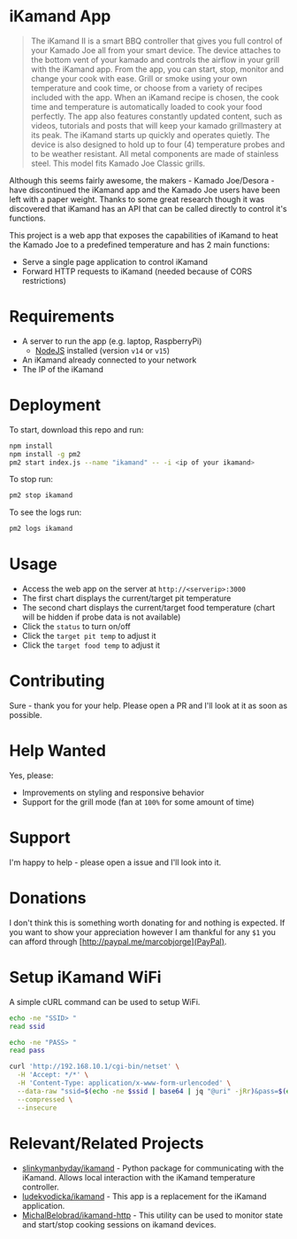# iKamand App

> The iKamand II is a smart BBQ controller that gives you full control of your Kamado Joe all from your smart device. The device attaches to the bottom vent of your kamado and controls the airflow in your grill with the iKamand app. From the app, you can start, stop, monitor and change your cook with ease. Grill or smoke using your own temperature and cook time, or choose from a variety of recipes included with the app. When an iKamand recipe is chosen, the cook time and temperature is automatically loaded to cook your food perfectly. The app also features constantly updated content, such as videos, tutorials and posts that will keep your kamado grillmastery at its peak. The iKamand starts up quickly and operates quietly. The device is also designed to hold up to four (4) temperature probes and to be weather resistant. All metal components are made of stainless steel. This model fits Kamado Joe Classic grills.

Although this seems fairly awesome, the makers - Kamado Joe/Desora - have discontinued the iKamand app and the Kamado Joe users have been left with a paper weight. Thanks to some great research though it was discovered that iKamand has an API that can be called directly to control it's functions.

This project is a web app that exposes the capabilities of iKamand to heat the Kamado Joe to a predefined temperature and has 2 main functions:
* Serve a single page application to control iKamand
* Forward HTTP requests to iKamand (needed because of CORS restrictions)

# Requirements

* A server to run the app (e.g. laptop, RaspberryPi)
  * [NodeJS](https://nodejs.org/en) installed (version `v14` or `v15`)
* An iKamand already connected to your network
* The IP of the iKamand

# Deployment

To start, download this repo and run:

```sh
npm install
npm install -g pm2
pm2 start index.js --name "ikamand" -- -i <ip of your ikamand>
```

To stop run:

```sh
pm2 stop ikamand
```

To see the logs run:

```sh
pm2 logs ikamand
```

# Usage

* Access the web app on the server at `http://<serverip>:3000`
* The first chart displays the current/target pit temperature
* The second chart displays the current/target food temperature (chart will be hidden if probe data is not available)
* Click the `status` to turn on/off
* Click the `target pit temp` to adjust it
* Click the `target food temp` to adjust it

# Contributing

Sure - thank you for your help. Please open a PR and I'll look at it as soon as possible.

# Help Wanted

Yes, please:
* Improvements on styling and responsive behavior
* Support for the grill mode (fan at `100%` for some amount of time)

# Support

I'm happy to help - please open a issue and I'll look into it.

# Donations

I don't think this is something worth donating for and nothing is expected. If you want to show your appreciation however I am thankful for any `$1` you can afford through [http://paypal.me/marcobjorge](PayPal).

# Setup iKamand WiFi

A simple cURL command can be used to setup WiFi.

```sh
echo -ne "SSID> "
read ssid

echo -ne "PASS> "
read pass

curl 'http://192.168.10.1/cgi-bin/netset' \
  -H 'Accept: */*' \
  -H 'Content-Type: application/x-www-form-urlencoded' \
  --data-raw "ssid=$(echo -ne $ssid | base64 | jq "@uri" -jRr)&pass=$(echo -ne $pass | base64 | jq "@uri" -jRr)&user=" \
  --compressed \
  --insecure
```

# Relevant/Related Projects

* [slinkymanbyday/ikamand](https://github.com/slinkymanbyday/ikamand) - Python package for communicating with the iKamand. Allows local interaction with the iKamand temperature controller.
* [ludekvodicka/ikamand](https://github.com/ludekvodicka/ikamand) - This app is a replacement for the iKamand application.
* [MichalBelobrad/ikamand-http](https://github.com/MichalBelobrad/ikamand-http/) - This utility can be used to monitor state and start/stop cooking sessions on ikamand devices.

